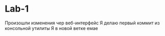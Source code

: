 # Lab-1
Произошли изменения чер веб-интерфейс
Я делаю первый коммит из консольной утилиты
Я в новой ветке емае
